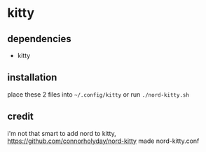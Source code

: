 # kitty
## dependencies
- kitty
## installation
place these 2 files into `~/.config/kitty` or run `./nord-kitty.sh`
## credit 
i'm not that smart to add nord to kitty, https://github.com/connorholyday/nord-kitty made nord-kitty.conf
